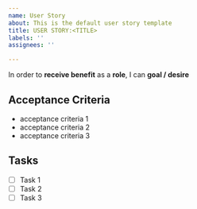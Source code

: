 ```yaml
---
name: User Story
about: This is the default user story template
title: USER STORY:<TITLE>
labels: ''
assignees: ''

---
```


In order to **receive benefit** as a **role**, I can **goal / desire**

## Acceptance Criteria
- acceptance criteria 1
- acceptance criteria 2
- acceptance criteria 3

## Tasks
- [ ] Task 1
- [ ] Task 2
- [ ] Task 3
